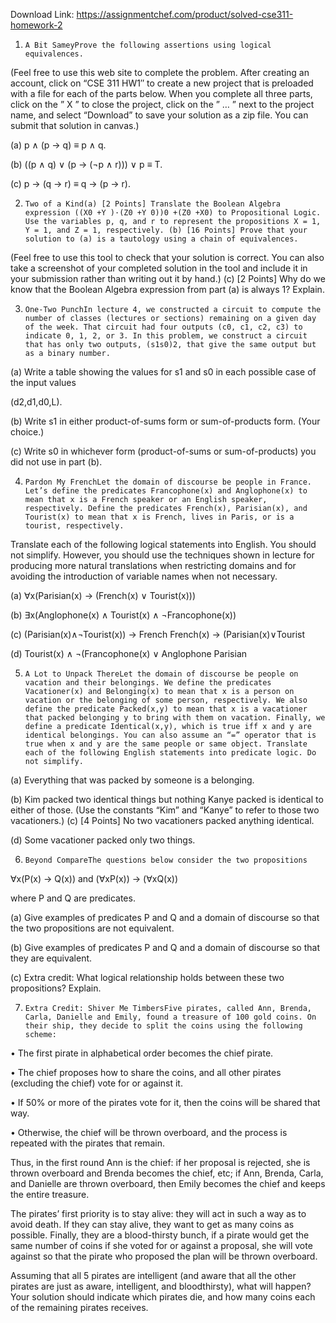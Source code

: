 Download Link: https://assignmentchef.com/product/solved-cse311-homework-2
<br>
1.     A Bit SameyProve the following assertions using logical equivalences.

(Feel free to use this web site to complete the problem. After creating an account, click on “CSE 311 HW1″ to create a new project that is preloaded with a file for each of the parts below. When you complete all three parts, click on the ” X ” to close the project, click on the ” … ” next to the project name, and select “Download” to save your solution as a zip file. You can submit that solution in canvas.)

(a)     p ∧ (p → q) ≡ p ∧ q.

(b)     ((p ∧ q) ∨ (p → (¬p ∧ r))) ∨ p ≡ T.

(c)     p → (q → r) ≡ q → (p → r).

2.     Two of a Kind(a) [2 Points] Translate the Boolean Algebra expression ((X0 +Y )·(Z0 +Y 0))0 +(Z0 +X0) to Propositional Logic. Use the variables p, q, and r to represent the propositions X = 1, Y = 1, and Z = 1, respectively. (b) [16 Points] Prove that your solution to (a) is a tautology using a chain of equivalences.

(Feel free to use this tool to check that your solution is correct. You can also take a screenshot of your completed solution in the tool and include it in your submission rather than writing out it by hand.) (c) [2 Points] Why do we know that the Boolean Algebra expression from part (a) is always 1? Explain.

3.     One-Two PunchIn lecture 4, we constructed a circuit to compute the number of classes (lectures or sections) remaining on a given day of the week. That circuit had four outputs (c0, c1, c2, c3) to indicate 0, 1, 2, or 3. In this problem, we construct a circuit that has only two outputs, (s1s0)2, that give the same output but as a binary number.

(a)      Write a table showing the values for s1 and s0 in each possible case of the input values

(d2,d1,d0,L).

(b)    Write s1 in either product-of-sums form or sum-of-products form. (Your choice.)

(c)     Write s0 in whichever form (product-of-sums or sum-of-products) you did not use in part (b).

4.     Pardon My FrenchLet the domain of discourse be people in France. Let’s define the predicates Francophone(x) and Anglophone(x) to mean that x is a French speaker or an English speaker, respectively. Define the predicates French(x), Parisian(x), and Tourist(x) to mean that x is French, lives in Paris, or is a tourist, respectively.

Translate each of the following logical statements into English. You should not simplify. However, you should use the techniques shown in lecture for producing more natural translations when restricting domains and for avoiding the introduction of variable names when not necessary.

(a)      ∀x(Parisian(x) → (French(x) ∨ Tourist(x)))

(b)     ∃x(Anglophone(x) ∧ Tourist(x) ∧ ¬Francophone(x))

(c)       (Parisian(x)∧¬Tourist(x)) → French            French(x) → (Parisian(x)∨Tourist

(d)      Tourist(x) ∧ ¬(Francophone(x) ∨ Anglophone  Parisian

5.     A Lot to Unpack ThereLet the domain of discourse be people on vacation and their belongings. We define the predicates Vacationer(x) and Belonging(x) to mean that x is a person on vacation or the belonging of some person, respectively. We also define the predicate Packed(x,y) to mean that x is a vacationer that packed belonging y to bring with them on vacation. Finally, we define a predicate Identical(x,y), which is true iff x and y are identical belongings. You can also assume an “=” operator that is true when x and y are the same people or same object. Translate each of the following English statements into predicate logic. Do not simplify.

(a)     Everything that was packed by someone is a belonging.

(b)     Kim packed two identical things but nothing Kanye packed is identical to either of those. (Use the constants “Kim” and “Kanye” to refer to those two vacationers.) (c) [4 Points] No two vacationers packed anything identical.

(d) Some vacationer packed only two things.

6.     Beyond CompareThe questions below consider the two propositions

∀x(P(x) → Q(x)) and (∀xP(x)) → (∀xQ(x))

where P and Q are predicates.

(a)     Give examples of predicates P and Q and a domain of discourse so that the two propositions are not equivalent.

(b)    Give examples of predicates P and Q and a domain of discourse so that they are equivalent.

(c)      Extra credit: What logical relationship holds between these two propositions? Explain.

7.     Extra Credit: Shiver Me TimbersFive pirates, called Ann, Brenda, Carla, Danielle and Emily, found a treasure of 100 gold coins. On their ship, they decide to split the coins using the following scheme:

•     The first pirate in alphabetical order becomes the chief pirate.

•     The chief proposes how to share the coins, and all other pirates (excluding the chief) vote for or against it.

•     If 50% or more of the pirates vote for it, then the coins will be shared that way.

•     Otherwise, the chief will be thrown overboard, and the process is repeated with the pirates that remain.

Thus, in the first round Ann is the chief: if her proposal is rejected, she is thrown overboard and Brenda becomes the chief, etc; if Ann, Brenda, Carla, and Danielle are thrown overboard, then Emily becomes the chief and keeps the entire treasure.

The pirates’ first priority is to stay alive: they will act in such a way as to avoid death. If they can stay alive, they want to get as many coins as possible. Finally, they are a blood-thirsty bunch, if a pirate would get the same number of coins if she voted for or against a proposal, she will vote against so that the pirate who proposed the plan will be thrown overboard.

Assuming that all 5 pirates are intelligent (and aware that all the other pirates are just as aware, intelligent, and bloodthirsty), what will happen? Your solution should indicate which pirates die, and how many coins each of the remaining pirates receives.